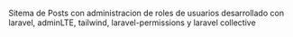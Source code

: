 Sitema de Posts con administracion de roles de usuarios desarrollado con laravel, adminLTE, tailwind, laravel-permissions y laravel collective
